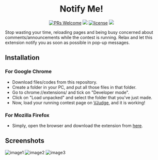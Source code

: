 <h1 align="center">Notify Me!</h1>

<div align="center">
  
  [![PRs Welcome](https://img.shields.io/badge/PRs-welcome-brightgreen.svg?style=flat-square)](https://github.com/AHR9N/notify-me/pulls)
  <img src="https://img.shields.io/github/languages/top/AHR9N/notify-me" />
  [![license](https://img.shields.io/badge/License-MIT-red?logo=mit&style=flat-square)](https://github.com/AHR9N/notify-me/blob/main/LICENSE)
  <img src="https://img.shields.io/github/languages/code-size/AHR9N/notify-me" />

</div>

Stop wasting your time, reloading pages and being busy concerned about comments/announcements while the contest is running. 
Relax and let this extension notify you as soon as possible in pop-up messages.


## Installation

### For Google Chrome
* Download files/codes from this repository.
* Create a folder in your PC, and put all those files in that folder.
* Go to chrome://extensions/ and tick on "Developer mode".
* Click on "Load unpacked" and select the folder that you've just made.
* Now, load your running contest page on [VJudge](https://vjudge.net/), and it is working!

### For Mozilla Firefox
* Simply, open the browser and download the extension from [here](https://addons.mozilla.org/addon/aic-notify-me/).


## Screenshots

![image1](https://user-images.githubusercontent.com/52632898/106905434-f56ca400-6704-11eb-9d30-eb30c53ebe0f.png)
![image2](https://user-images.githubusercontent.com/52632898/106905438-f69dd100-6704-11eb-8a74-2a3ddfc0af41.png)
![image3](https://user-images.githubusercontent.com/52632898/106905440-f7366780-6704-11eb-847d-0ef2947cf5ab.png)
